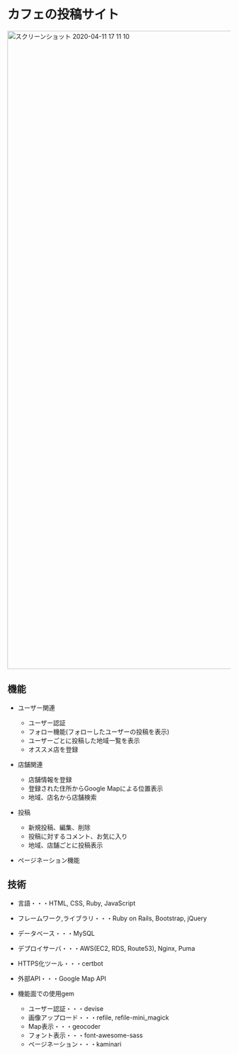 # カフェの投稿サイト
<img width="1440" alt="スクリーンショット 2020-04-11 17 11 10" src="https://user-images.githubusercontent.com/48595835/79038836-85da7500-7c17-11ea-93f7-b842d416e21b.png">

## 機能

* ユーザー関連
  * ユーザー認証
  * フォロー機能(フォローしたユーザーの投稿を表示)
  * ユーザーごとに投稿した地域一覧を表示
  * オススメ店を登録
  
* 店舗関連
  * 店舗情報を登録
  * 登録された住所からGoogle Mapによる位置表示
  * 地域、店名から店舗検索

* 投稿
  * 新規投稿、編集、削除
  * 投稿に対するコメント、お気に入り
  * 地域、店舗ごとに投稿表示  

* ページネーション機能

## 技術

* 言語・・・HTML, CSS, Ruby, JavaScript

* フレームワーク,ライブラリ・・・Ruby on Rails, Bootstrap, jQuery

* データベース・・・MySQL
  
* デプロイサーバ・・・AWS(EC2, RDS, Route53), Nginx, Puma

* HTTPS化ツール・・・certbot

* 外部API・・・Google Map API

* 機能面での使用gem 
  * ユーザー認証・・・devise
  * 画像アップロード・・・refile, refile-mini_magick
  * Map表示・・・geocoder
  * フォント表示・・・font-awesome-sass
  * ページネーション・・・kaminari

